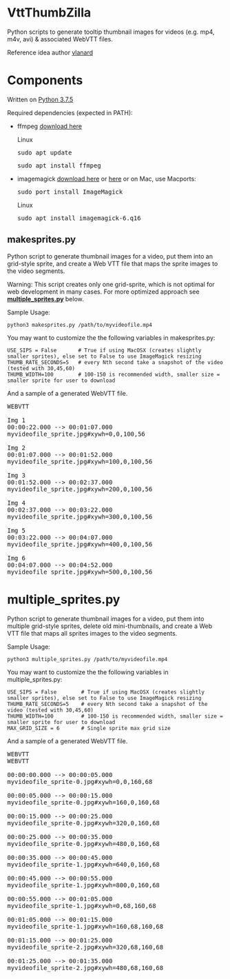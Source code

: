 VttThumbZilla
============
Python scripts to generate tooltip thumbnail images for videos (e.g. mp4, m4v, avi) & associated WebVTT files.

Reference idea author [vlanard](https://github.com/vlanard)

Components
============

Written on [Python 3.7.5](https://www.python.org/downloads/release/python-375/)

Required dependencies (expected in PATH):
* ffmpeg [download here](http://www.ffmpeg.org/download.html)

    Linux<pre>sudo apt update</pre>
    <pre>sudo apt install ffmpeg</pre>
* imagemagick [download here](http://www.imagemagick.org/script/index.php) or [here](http://www.imagemagick.org/script/index.php) or on Mac, use Macports: <pre>sudo port install ImageMagick</pre>
    Linux <pre>sudo apt install imagemagick-6.q16</pre>

makesprites.py
--------------
Python script to generate thumbnail images for a video, put them into an grid-style sprite,
and create a Web VTT file that maps the sprite images to the video segments.

Warning: This script creates only one grid-sprite, which is not optimal for web development in many cases.
For more optimized approach see **[multiple_sprites.py](#multiple-sprites)** below.

Sample Usage:

    python3 makesprites.py /path/to/myvideofile.mp4

You may want to customize the the following variables in makesprites.py:

    USE_SIPS = False       # True if using MacOSX (creates slightly smaller sprites), else set to False to use ImageMagick resizing
    THUMB_RATE_SECONDS=5   # every Nth second take a snapshot of the video (tested with 30,45,60)
    THUMB_WIDTH=100        # 100-150 is recommended width, smaller size = smaller sprite for user to download

    
And a sample of a generated WebVTT file.

<pre>
WEBVTT

Img 1
00:00:22.000 --> 00:01:07.000
myvideofile_sprite.jpg#xywh=0,0,100,56

Img 2
00:01:07.000 --> 00:01:52.000
myvideofile_sprite.jpg#xywh=100,0,100,56

Img 3
00:01:52.000 --> 00:02:37.000
myvideofile_sprite.jpg#xywh=200,0,100,56

Img 4
00:02:37.000 --> 00:03:22.000
myvideofile_sprite.jpg#xywh=300,0,100,56

Img 5
00:03:22.000 --> 00:04:07.000
myvideofile_sprite.jpg#xywh=400,0,100,56

Img 6
00:04:07.000 --> 00:04:52.000
myvideofile_sprite.jpg#xywh=500,0,100,56
</pre>


# multiple_sprites.py

Python script to generate thumbnail images for a video, put them into multiple grid-style sprites,
delete old mini-thumbnails,
and create a Web VTT file that maps all sprites images to the video segments.

Sample Usage:

    python3 multiple_sprites.py /path/to/myvideofile.mp4

You may want to customize the the following variables in multiple_sprites.py:

    USE_SIPS = False        # True if using MacOSX (creates slightly smaller sprites), else set to False to use ImageMagick resizing
    THUMB_RATE_SECONDS=5    # every Nth second take a snapshot of the video (tested with 30,45,60)
    THUMB_WIDTH=100         # 100-150 is recommended width, smaller size = smaller sprite for user to download
    MAX_GRID_SIZE = 6       # Single sprite max grid size

    
And a sample of a generated WebVTT file.

<pre>
WEBVTT
WEBVTT

00:00:00.000 --> 00:00:05.000
myvideofile_sprite-0.jpg#xywh=0,0,160,68

00:00:05.000 --> 00:00:15.000
myvideofile_sprite-0.jpg#xywh=160,0,160,68

00:00:15.000 --> 00:00:25.000
myvideofile_sprite-0.jpg#xywh=320,0,160,68

00:00:25.000 --> 00:00:35.000
myvideofile_sprite-0.jpg#xywh=480,0,160,68

00:00:35.000 --> 00:00:45.000
myvideofile_sprite-1.jpg#xywh=640,0,160,68

00:00:45.000 --> 00:00:55.000
myvideofile_sprite-1.jpg#xywh=800,0,160,68

00:00:55.000 --> 00:01:05.000
myvideofile_sprite-1.jpg#xywh=0,68,160,68

00:01:05.000 --> 00:01:15.000
myvideofile_sprite-1.jpg#xywh=160,68,160,68

00:01:15.000 --> 00:01:25.000
myvideofile_sprite-2.jpg#xywh=320,68,160,68

00:01:25.000 --> 00:01:35.000
myvideofile_sprite-2.jpg#xywh=480,68,160,68

</pre>


